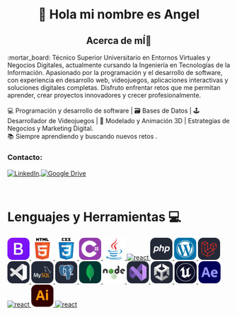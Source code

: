 <h1 align="center">👋 Hola mi nombre es Angel</h1>
<h2 align="center">Acerca de mÍ👤 </h2>
:mortar_board: Técnico Superior Universitario en Entornos Virtuales y Negocios Digitales, actualmente cursando la Ingeniería en Tecnologías de la Información.
Apasionado por la programación y el desarrollo de software, con experiencia en desarrollo web, videojuegos, aplicaciones interactivas y soluciones digitales completas. Disfruto enfrentar retos que me permitan aprender, crear proyectos innovadores y crecer profesionalmente.
<br>
<br>
💻 Programación y desarrollo de software | 🗃️ Bases de Datos | 🕹️ Desarrollador de Videojuegos | 🧊 Modelado y Animación 3D | Estrategias de Negocios y Marketing Digital.
<br>
📚 Siempre aprendiendo y buscando nuevos retos .

<h3 align="left">Contacto:</h3>
<p align="left">
  <a href="https://www.linkedin.com/in/angel-vazquez-diaz-de-leon-2068a6324/" target="_blank">
    <img align="center" src="https://raw.githubusercontent.com/rahuldkjain/github-profile-readme-generator/master/src/images/icons/Social/linked-in-alt.svg" alt="LinkedIn" height="30" width="50" />
  </a>
  <a href="https://drive.google.com/drive/folders/1TB0rc66mDGBOGsWtZJbT6-Ca6zmHWYrr?usp=sharing" target="_blank">
    <img align="center" src="https://img.shields.io/badge/Google%20Drive-4285F4?style=for-the-badge&logo=googledrive&logoColor=white" alt="Google Drive" height="30" width="120" />
  </a>
</p>

</p>
<br>
<h1 align="left">Lenguajes y Herramientas 💻</h1>
<p align="left"> <a href="https://getbootstrap.com" target="_blank" rel="noreferrer"> <img src="https://github.com/tandpfun/skill-icons/blob/main/icons/Bootstrap.svg" alt="bootstrap" width="50" height="50"/> </a> 
 <a href="https://www.w3.org/html/" target="_blank" rel="noreferrer"> <img src="https://raw.githubusercontent.com/devicons/devicon/master/icons/html5/html5-original-wordmark.svg" alt="html5" width="50" height="50"/> </a> 
  <a href="https://www.w3schools.com/css/" target="_blank" rel="noreferrer"> <img src="https://raw.githubusercontent.com/devicons/devicon/master/icons/css3/css3-original-wordmark.svg" alt="css3" width="50" height="50"/> </a> 
  <a href="https://www.cprogramming.com/" target="_blank" rel="noreferrer"> <img src="https://github.com/tandpfun/skill-icons/blob/main/icons/CS.svg" alt="c" width="50" height="50"/> </a> 
  <a href="https://www.java.com" target="_blank" rel="noreferrer"> <img src="https://raw.githubusercontent.com/devicons/devicon/master/icons/java/java-original.svg" alt="java" width="50" height="50"/> </a> 
  <a href="https://reactjs.org/" target="_blank" rel="noreferrer"> <img src="https://pseint.sourceforge.net/logo-header.png" alt="react" width="50" height="50"/> </a>
  <a href="https://www.w3schools.com/cpp/" target="_blank" rel="noreferrer"> <img src="https://github.com/tandpfun/skill-icons/blob/main/icons/PHP-Dark.svg" alt="cplusplus" width="50" height="50"/> </a> 
  <a href="https://git-scm.com/" target="_blank" rel="noreferrer"> <img src="https://github.com/tandpfun/skill-icons/blob/main/icons/Wordpress.svg" alt="git" width="50" height="50"/> </a> 
   <a href="https://reactjs.org/" target="_blank" rel="noreferrer"> <img src="https://github.com/tandpfun/skill-icons/blob/main/icons/Laravel-Dark.svg" alt="react" width="50" height="50"/> </a> 
  <a href="https://www.linux.org/" target="_blank" rel="noreferrer"> <img src="https://github.com/tandpfun/skill-icons/blob/main/icons/VSCode-Dark.svg" alt="linux" width="50" height="50"/> </a>
  <a href="https://www.mysql.com/" target="_blank" rel="noreferrer"> <img src="https://github.com/tandpfun/skill-icons/blob/main/icons/MySQL-Dark.svg" alt="mysql" width="50" height="50"/> </a>
  <a href="https://reactjs.org/" target="_blank" rel="noreferrer"> <img src="https://github.com/tandpfun/skill-icons/blob/main/icons/PostgreSQL-Dark.svg" alt="react" width="50" height="50"/> </a> 
  <a href="https://tailwindcss.com/" target="_blank" rel="noreferrer"> <img src="https://github.com/tandpfun/skill-icons/blob/main/icons/MongoDB.svg" alt="tailwind" width="50" height="50"/> </a> 
  <a href="https://nodejs.org" target="_blank" rel="noreferrer"> <img src="https://raw.githubusercontent.com/devicons/devicon/master/icons/nodejs/nodejs-original-wordmark.svg" alt="nodejs" width="50" height="50"/> </a>
  <a href="https://reactjs.org/" target="_blank" rel="noreferrer"> <img src="https://github.com/tandpfun/skill-icons/blob/main/icons/VisualStudio-Dark.svg" alt="react" width="50" height="50"/> </a> 
  <a href="https://reactjs.org/" target="_blank" rel="noreferrer"> <img src="https://github.com/tandpfun/skill-icons/blob/main/icons/Unity-Dark.svg" alt="react" width="50" height="50"/> </a>
  <a href="https://reactjs.org/" target="_blank" rel="noreferrer"> <img src="https://github.com/tandpfun/skill-icons/blob/main/icons/UnrealEngine.svg" alt="react" width="50" height="50"/> </a>
  <a href="https://reactjs.org/" target="_blank" rel="noreferrer"> <img src="https://github.com/tandpfun/skill-icons/blob/main/icons/AfterEffects.svg" alt="react" width="50" height="50"/> </a>
  <a href="https://reactjs.org/" target="_blank" rel="noreferrer"> <img src="https://i.pinimg.com/originals/f7/54/7f/f7547f5d6a62ae852769594acd140247.png" alt="react" width="50" height="50"/> </a>
  <a href="https://reactjs.org/" target="_blank" rel="noreferrer"> <img src="https://github.com/tandpfun/skill-icons/blob/main/icons/Illustrator.svg" alt="react" width="50" height="50"/> </a>
  <a href="https://reactjs.org/" target="_blank" rel="noreferrer"> <img src="https://i0.wp.com/mawtoload.com/wp-content/uploads/2022/04/Maya-2023-logo.png" alt="react" width="50" height="50"/> </a>
  </p>
 
  
  


